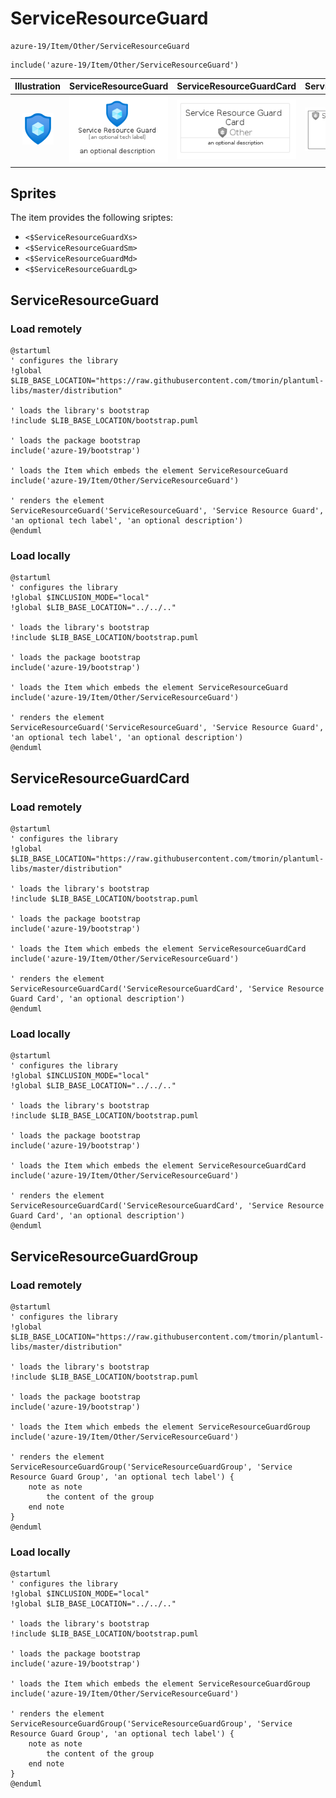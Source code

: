# ServiceResourceGuard


```text
azure-19/Item/Other/ServiceResourceGuard
```

```text
include('azure-19/Item/Other/ServiceResourceGuard')
```



| Illustration | ServiceResourceGuard | ServiceResourceGuardCard | ServiceResourceGuardGroup |
| :---: | :---: | :---: | :---: |
| ![illustration for Illustration](../../../azure-19/Item/Other/ServiceResourceGuard.png) | ![illustration for ServiceResourceGuard](../../../azure-19/Item/Other/ServiceResourceGuard.Local.png) | ![illustration for ServiceResourceGuardCard](../../../azure-19/Item/Other/ServiceResourceGuardCard.Local.png) | ![illustration for ServiceResourceGuardGroup](../../../azure-19/Item/Other/ServiceResourceGuardGroup.Local.png) |



## Sprites
The item provides the following sriptes:

- `<$ServiceResourceGuardXs>`
- `<$ServiceResourceGuardSm>`
- `<$ServiceResourceGuardMd>`
- `<$ServiceResourceGuardLg>`





## ServiceResourceGuard

### Load remotely
```plantuml
@startuml
' configures the library
!global $LIB_BASE_LOCATION="https://raw.githubusercontent.com/tmorin/plantuml-libs/master/distribution"

' loads the library's bootstrap
!include $LIB_BASE_LOCATION/bootstrap.puml

' loads the package bootstrap
include('azure-19/bootstrap')

' loads the Item which embeds the element ServiceResourceGuard
include('azure-19/Item/Other/ServiceResourceGuard')

' renders the element
ServiceResourceGuard('ServiceResourceGuard', 'Service Resource Guard', 'an optional tech label', 'an optional description')
@enduml
```

### Load locally
```plantuml
@startuml
' configures the library
!global $INCLUSION_MODE="local"
!global $LIB_BASE_LOCATION="../../.."

' loads the library's bootstrap
!include $LIB_BASE_LOCATION/bootstrap.puml

' loads the package bootstrap
include('azure-19/bootstrap')

' loads the Item which embeds the element ServiceResourceGuard
include('azure-19/Item/Other/ServiceResourceGuard')

' renders the element
ServiceResourceGuard('ServiceResourceGuard', 'Service Resource Guard', 'an optional tech label', 'an optional description')
@enduml
```

## ServiceResourceGuardCard

### Load remotely
```plantuml
@startuml
' configures the library
!global $LIB_BASE_LOCATION="https://raw.githubusercontent.com/tmorin/plantuml-libs/master/distribution"

' loads the library's bootstrap
!include $LIB_BASE_LOCATION/bootstrap.puml

' loads the package bootstrap
include('azure-19/bootstrap')

' loads the Item which embeds the element ServiceResourceGuardCard
include('azure-19/Item/Other/ServiceResourceGuard')

' renders the element
ServiceResourceGuardCard('ServiceResourceGuardCard', 'Service Resource Guard Card', 'an optional description')
@enduml
```

### Load locally
```plantuml
@startuml
' configures the library
!global $INCLUSION_MODE="local"
!global $LIB_BASE_LOCATION="../../.."

' loads the library's bootstrap
!include $LIB_BASE_LOCATION/bootstrap.puml

' loads the package bootstrap
include('azure-19/bootstrap')

' loads the Item which embeds the element ServiceResourceGuardCard
include('azure-19/Item/Other/ServiceResourceGuard')

' renders the element
ServiceResourceGuardCard('ServiceResourceGuardCard', 'Service Resource Guard Card', 'an optional description')
@enduml
```

## ServiceResourceGuardGroup

### Load remotely
```plantuml
@startuml
' configures the library
!global $LIB_BASE_LOCATION="https://raw.githubusercontent.com/tmorin/plantuml-libs/master/distribution"

' loads the library's bootstrap
!include $LIB_BASE_LOCATION/bootstrap.puml

' loads the package bootstrap
include('azure-19/bootstrap')

' loads the Item which embeds the element ServiceResourceGuardGroup
include('azure-19/Item/Other/ServiceResourceGuard')

' renders the element
ServiceResourceGuardGroup('ServiceResourceGuardGroup', 'Service Resource Guard Group', 'an optional tech label') {
    note as note
        the content of the group
    end note
}
@enduml
```

### Load locally
```plantuml
@startuml
' configures the library
!global $INCLUSION_MODE="local"
!global $LIB_BASE_LOCATION="../../.."

' loads the library's bootstrap
!include $LIB_BASE_LOCATION/bootstrap.puml

' loads the package bootstrap
include('azure-19/bootstrap')

' loads the Item which embeds the element ServiceResourceGuardGroup
include('azure-19/Item/Other/ServiceResourceGuard')

' renders the element
ServiceResourceGuardGroup('ServiceResourceGuardGroup', 'Service Resource Guard Group', 'an optional tech label') {
    note as note
        the content of the group
    end note
}
@enduml
```

